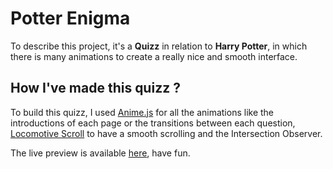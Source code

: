 # Potter Enigma

To describe this project, it's a **Quizz** in relation to **Harry Potter**, in which there is many animations to create a really nice and smooth interface.

## How I've made this quizz ?

To build this quizz, I used [Anime.js](https://animejs.com/) for all the animations like the introductions of each page or the transitions between each question, [Locomotive Scroll](https://github.com/locomotivemtl/locomotive-scroll) to have a smooth scrolling and the Intersection Observer.

The live preview is available [here](https://assadev.github.io/Potter_Enigma/files/html/index.html), have fun.
